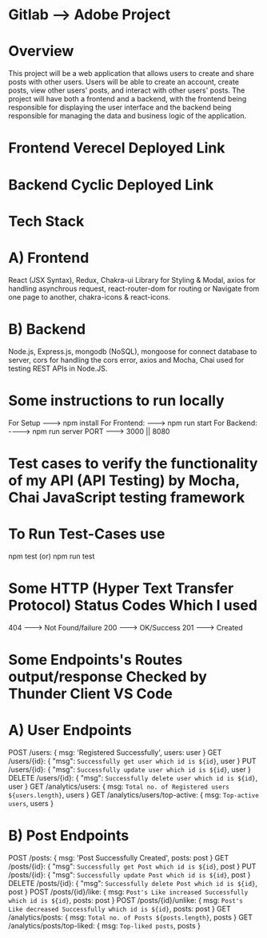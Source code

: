 # Gitlab --> Adobe Project
# Overview
This project will be a web application that allows users to create and share posts with other users. Users will be able to create an account, create posts, view other users' posts, and interact with other users' posts. The project will have both a frontend and a backend, with the frontend being responsible for displaying the user interface and the backend being responsible for managing the data and business logic of the application.

# Frontend Verecel Deployed Link
# Backend Cyclic Deployed Link 

# Tech Stack
# A) Frontend
React (JSX Syntax), Redux, Chakra-ui Library for Styling & Modal, axios for handling asynchrous request, react-router-dom for routing or Navigate from one page to another, chakra-icons & react-icons.
# B) Backend
Node.js, Express.js, mongodb (NoSQL), mongoose for connect database to server, cors for handling the cors error, axios and Mocha, Chai used for testing REST APIs in Node.JS.

# Some instructions to run locally
For Setup ---> npm install
For Frontend: ---> npm run start
For Backend: ----> npm run server
PORT ---> 3000 || 8080

# Test cases to verify the functionality of my API (API Testing) by Mocha, Chai JavaScript testing framework
# To Run Test-Cases use
npm test (or) npm run test 










# Some HTTP (Hyper Text Transfer Protocol) Status Codes Which I used
404 ---> Not Found/failure
200 --->  OK/Success
201 ---> Created

# Some Endpoints's Routes output/response Checked by Thunder Client VS Code
# A) User Endpoints
POST /users: { msg: 'Registered Successfully', users: user }
GET /users/{id}: { "msg": `Successfully get user which id is ${id}`, user }
PUT /users/{id}: { "msg": `Successfully update user which id is ${id}`, user }
DELETE /users/{id}: { "msg": `Successfully delete user which id is ${id}`, user }
GET /analytics/users: { msg: `Total no. of Registered users ${users.length}`, users }
GET /analytics/users/top-active: { msg: `Top-active users`, users }
# B) Post Endpoints
POST /posts: { msg: 'Post Successfully Created', posts: post }
GET /posts/{id}: { "msg": `Successfully get Post which id is ${id}`, post }
PUT /posts/{id}: { "msg": `Successfully update Post which id is ${id}`, post }
DELETE /posts/{id}: { "msg": `Successfully delete Post which id is ${id}`, post }
POST /posts/{id}/like: { msg: `Post's Like increased Successfully which id is ${id}`, posts: post }
POST /posts/{id}/unlike: { msg: `Post's Like decreased Successfully which id is ${id}`, posts: post }
GET /analytics/posts: { msg: `Total no. of Posts ${posts.length}`, posts }
GET /analytics/posts/top-liked: { msg: `Top-liked posts`, posts }







